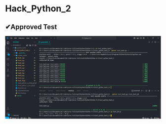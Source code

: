 # Hack_Python_2
✔Approved Test
-----------------
![](https://github.com/LuisDMM/Hack_Python_2/blob/main/Screenshot/Hack_Python_2.png)
